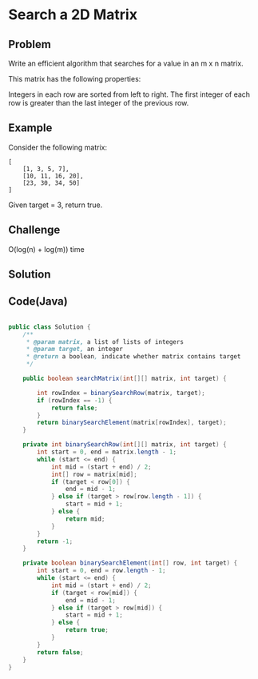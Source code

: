Search a 2D Matrix
===



Problem
-------

Write an efficient algorithm that searches for a value in an m x n matrix.

This matrix has the following properties:

Integers in each row are sorted from left to right.
The first integer of each row is greater than the last integer of the previous row.

Example
-------

Consider the following matrix:

    [
        [1, 3, 5, 7],
        [10, 11, 16, 20],
        [23, 30, 34, 50]
    ]
    
Given target = 3, return true.

Challenge
---------

O(log(n) + log(m)) time

Solution
--------



Code(Java)
----------

```java

public class Solution {
    /**
     * @param matrix, a list of lists of integers
     * @param target, an integer
     * @return a boolean, indicate whether matrix contains target
     */

    public boolean searchMatrix(int[][] matrix, int target) {

        int rowIndex = binarySearchRow(matrix, target);
        if (rowIndex == -1) {
            return false;
        }
        return binarySearchElement(matrix[rowIndex], target);
    }

    private int binarySearchRow(int[][] matrix, int target) {
        int start = 0, end = matrix.length - 1;
        while (start <= end) {
            int mid = (start + end) / 2;
            int[] row = matrix[mid];
            if (target < row[0]) {
                end = mid - 1;
            } else if (target > row[row.length - 1]) {
                start = mid + 1;
            } else {
                return mid;
            }
        }
        return -1;
    }

    private boolean binarySearchElement(int[] row, int target) {
        int start = 0, end = row.length - 1;
        while (start <= end) {
            int mid = (start + end) / 2;
            if (target < row[mid]) {
                end = mid - 1;
            } else if (target > row[mid]) {
                start = mid + 1;
            } else {
                return true;
            }
        }
        return false;
    }
}


```